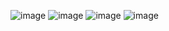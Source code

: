 ![image](https://github.com/user-attachments/assets/ea7a1eff-15b4-4248-a9b6-b6c01792a659)
![image](https://github.com/user-attachments/assets/72f6a990-57e1-4641-9875-2df8d94498f7)
![image](https://github.com/user-attachments/assets/8767a20d-9622-41f1-9135-8fce3242e3ad)
![image](https://github.com/user-attachments/assets/a8e84e71-b23a-4b3c-bf65-375a5a768b57)
